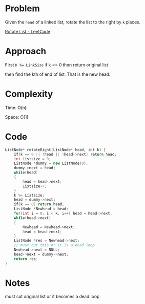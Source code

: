 # Problem

Given the `head` of a linked list, rotate the list to the right by `k` places.

[Rotate List - LeetCode](https://leetcode.com/problems/rotate-list/description/?envType=study-plan-v2&envId=top-interview-150)

# Approach

First `K %= LinkSize` if k == 0 then return original list

then find the kth of end of list. That is the new head.

# Complexity

Time: O(n)

Space: O(1)

# Code

```c++
ListNode* rotateRight(ListNode* head, int k) {
    if(k == 0 || !head || !head->next) return head;
    int Listsize = 0;
    ListNode *dummy = new ListNode(0);
    dummy->next = head;
    while(head)
    {
        head = head->next;
        Listsize++;
    }
    k %= Listsize;
    head = dummy->next;
    if(k == 0) return head;
    ListNode *Newhead = head;
    for(int i = 0; i < k; i++) head = head->next;
    while(head->next)
    {
        Newhead = Newhead->next;
        head = head->next;
    }
    ListNode *res = Newhead->next;
    // must cut this or it is a dead loop
    Newhead->next = NULL;	
    head->next = dummy->next;
    return res;
}
```

# Notes

must cut original list or it becomes a dead loop.

